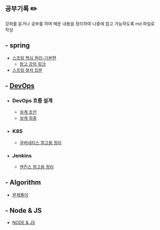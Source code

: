 ## 공부기록 ✏️
강좌를 듣거나 공부를 하며 배운 내용을 정리하여 나중에 참고 가능하도록 md 파일로 작성

##  - spring
  - [스프링 핵심 원리-기본편](https://github.com/BenKwon/study-record/tree/main/spring-basic) 
    - [참고 강의 링크](https://www.inflearn.com/course/%EC%8A%A4%ED%94%84%EB%A7%81-%ED%95%B5%EC%8B%AC-%EC%9B%90%EB%A6%AC-%EA%B8%B0%EB%B3%B8%ED%8E%B8)
  - [스프링 철저 입문](https://github.com/BenKwon/study-record/tree/main/spring/%EC%8A%A4%ED%94%84%EB%A7%81%EC%B2%A0%EC%A0%80%EC%9E%85%EB%AC%B8)

##  - [DevOps](https://github.com/BenKwon/study-record/tree/main/DevOps) 
  - ### DevOps 흐름 설계
      - [설계 초안](https://github.com/BenKwon/study-record/blob/main/DevOps/%EB%8D%B0%EB%B8%8C%EC%98%B5%EC%8A%A4%ED%99%98%EA%B2%BD%EA%B5%AC%EC%84%B1%EB%B0%A9%EC%95%88-k8sj%26jenkins.png)
      - [설계 최종](https://github.com/BenKwon/study-record/blob/main/DevOps/devops%2Bcontracttest%EA%B5%AC%EC%84%B1%EB%8F%84.jpg)   
  - ### K8S
      - [쿠버네티스 참고용 정리](https://github.com/BenKwon/study-record/tree/main/DevOps/kubernetes) 
  - ###  Jenkins  
      - [젠킨스 참고용 정리](https://github.com/BenKwon/study-record/tree/main/DevOps/Jenkins)
##  - Algorithm
  - [문제풀이](https://github.com/BenKwon/CODILITY-LESSON) 
##  - Node & JS 
  - [NODE & JS](https://github.com/BenKwon/nodejs-practice) 
